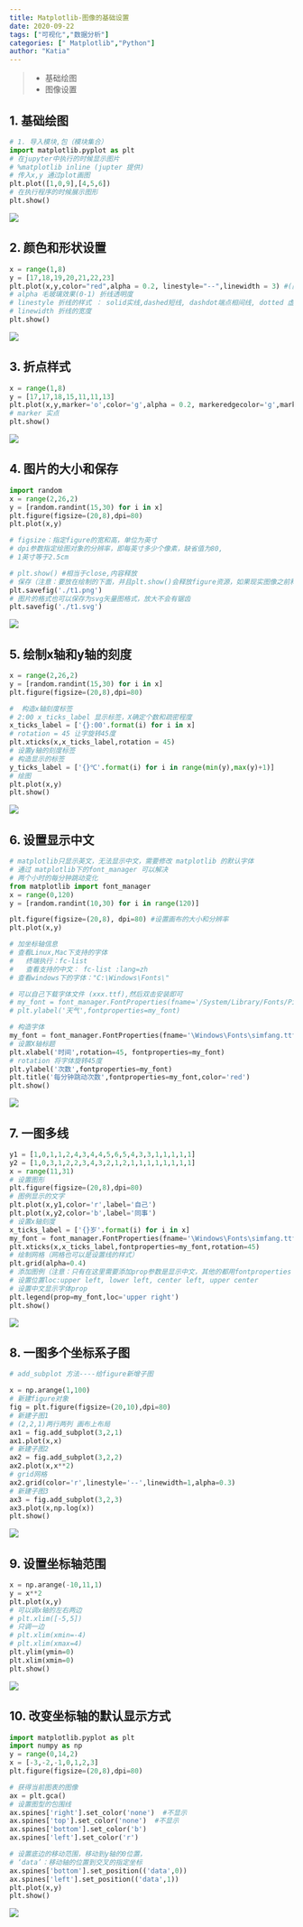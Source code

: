 ```yaml
---
title: Matplotlib-图像的基础设置
date: 2020-09-22
tags: ["可视化","数据分析"]
categories: [" Matplotlib","Python"]
author: "Katia"
---
```



> * 基础绘图
> * 图像设置

<!--more-->

## 1. 基础绘图
```python
# 1. 导入模块,包（模块集合）
import matplotlib.pyplot as plt
# 在jupyter中执行的时候显示图片
# %matplotlib inline (jupter 提供)
# 传入x,y 通过plot画图
plt.plot([1,0,9],[4,5,6])
# 在执行程序的时候展示图形
plt.show()
```
![](https://files.catbox.moe/0l84th.png)

## 2. 颜色和形状设置
```python
x = range(1,8)
y = [17,18,19,20,21,22,23]
plt.plot(x,y,color="red",alpha = 0.2, linestyle="--",linewidth = 3) #(颜色)
# alpha 毛玻璃效果(0-1) 折线透明度
# linestyle 折线的样式 ： solid实线,dashed短线, dashdot端点相间线, dotted 虚点线
# linewidth 折线的宽度
plt.show()
```
![](https://files.catbox.moe/fhqcw5.png)


## 3. 折点样式
```python
x = range(1,8)
y = [17,17,18,15,11,11,13]
plt.plot(x,y,marker='o',color='g',alpha = 0.2, markeredgecolor='g',markeredgewidth=5)
# marker 实点
plt.show()
```
![](https://files.catbox.moe/b61i9h.png)

## 4. 图片的大小和保存
```python
import random
x = range(2,26,2)
y = [random.randint(15,30) for i in x]
plt.figure(figsize=(20,8),dpi=80)
plt.plot(x,y)

# figsize：指定figure的宽和高，单位为英寸
# dpi参数指定绘图对象的分辨率，即每英寸多少个像素，缺省值为80,
# 1英寸等于2.5cm

# plt.show() #相当于close,内容释放
# 保存（注意：要放在绘制的下面，并且plt.show()会释放figure资源，如果现实图像之前释放则保存图像为空
plt.savefig('./t1.png')
# 图片的格式也可以保存为svg矢量图格式，放大不会有锯齿
plt.savefig('./t1.svg')
```
![](https://files.catbox.moe/6nx31c.png)


## 5. 绘制x轴和y轴的刻度

```python
x = range(2,26,2)
y = [random.randint(15,30) for i in x]
plt.figure(figsize=(20,8),dpi=80)

#  构造x轴刻度标签
# 2:00 x_ticks_label 显示标签，X确定个数和疏密程度
x_ticks_label = ['{}:00'.format(i) for i in x]
# rotation = 45 让字旋转45度
plt.xticks(x,x_ticks_label,rotation = 45)
# 设置y轴的刻度标签
# 构造显示的标签
y_ticks_label = ['{}℃'.format(i) for i in range(min(y),max(y)+1)]
# 绘图
plt.plot(x,y)
plt.show()
````
![](https://files.catbox.moe/frr9sb.png)  

## 6. 设置显示中文
```python
# matplotlib只显示英文，无法显示中文，需要修改 matplotlib 的默认字体
# 通过 matplotlib下的font_manager 可以解决
# 两个小时的每分钟跳动变化
from matplotlib import font_manager
x = range(0,120)
y = [random.randint(10,30) for i in range(120)]

plt.figure(figsize=(20,8), dpi=80) #设置画布的大小和分辨率
plt.plot(x,y)

# 加坐标轴信息
# 查看Linux,Mac下支持的字体
# 	终端执行：fc-list
# 	查看支持的中文： fc-list :lang=zh
# 查看windows下的字体："C:\Windows\Fonts\"

# 可以自己下载字体文件 (xxx.ttf),然后双击安装即可
# my_font = font_manager.FontProperties(fname='/System/Library/Fonts/PingFang.ttc',s)
# plt.ylabel('天气',fontproperties=my_font)

# 构造字体
my_font = font_manager.FontProperties(fname='\Windows\Fonts\simfang.ttf',size=20, weight=100)
# 设置X轴标题
plt.xlabel('时间',rotation=45, fontproperties=my_font)
# rotation 将字体旋转45度
plt.ylabel('次数',fontproperties=my_font)
plt.title('每分钟跳动次数',fontproperties=my_font,color='red')
plt.show()
```
![](https://files.catbox.moe/nwxlzz.png)


## 7. 一图多线
```python
y1 = [1,0,1,1,2,4,3,4,4,5,6,5,4,3,3,1,1,1,1,1]
y2 = [1,0,3,1,2,2,3,4,3,2,1,2,1,1,1,1,1,1,1,1]
x = range(11,31)
# 设置图形
plt.figure(figsize=(20,8),dpi=80)
# 图例显示的文字
plt.plot(x,y1,color='r',label='自己')
plt.plot(x,y2,color='b',label='同事')
# 设置x轴刻度
x_ticks_label = ['{}岁'.format(i) for i in x]
my_font = font_manager.FontProperties(fname='\Windows\Fonts\simfang.ttf',size=18)
plt.xticks(x,x_ticks_label,fontproperties=my_font,rotation=45)
# 绘制网格（网格也可以是设置线的样式）
plt.grid(alpha=0.4)
# 添加图例（注意：只有在这里需要添加prop参数是显示中文，其他的都用fontproperties
# 设置位置loc:upper left, lower left, center left, upper center
# 设置中文显示字体prop
plt.legend(prop=my_font,loc='upper right')
plt.show()
```
![](https://files.catbox.moe/tg2ac9.png)
## 8. 一图多个坐标系子图
```python
# add_subplot 方法----给figure新增子图

x = np.arange(1,100)
# 新建figure对象
fig = plt.figure(figsize=(20,10),dpi=80)
# 新建子图1
# (2,2,1)两行两列 画布上布局
ax1 = fig.add_subplot(3,2,1)
ax1.plot(x,x)
# 新建子图2
ax2 = fig.add_subplot(3,2,2)
ax2.plot(x,x**2)
# grid网格
ax2.grid(color='r',linestyle='--',linewidth=1,alpha=0.3)
# 新建子图3
ax3 = fig.add_subplot(3,2,3)
ax3.plot(x,np.log(x))
plt.show()
```
![](https://files.catbox.moe/e79y14.png)

## 9.  设置坐标轴范围
```python
x = np.arange(-10,11,1)
y = x**2
plt.plot(x,y)
# 可以调x轴的左右两边
# plt.xlim([-5,5])
# 只调一边
# plt.xlim(xmin=-4)
# plt.xlim(xmax=4)
plt.ylim(ymin=0)
plt.xlim(xmin=0)
plt.show()
```
![](https://files.catbox.moe/e2d6a8.png)

## 10. 改变坐标轴的默认显示方式
```python
import matplotlib.pyplot as plt
import numpy as np
y = range(0,14,2)
x = [-3,-2,-1,0,1,2,3]
plt.figure(figsize=(20,8),dpi=80)

# 获得当前图表的图像
ax = plt.gca()
# 设置图型的包围线
ax.spines['right'].set_color('none')  #不显示
ax.spines['top'].set_color('none')  #不显示
ax.spines['bottom'].set_color('b')
ax.spines['left'].set_color('r')

# 设置底边的移动范围，移动到y轴的0位置，
# ‘data’：移动轴的位置到交叉的指定坐标
ax.spines['bottom'].set_position(('data',0))
ax.spines['left'].set_position(('data',1))
plt.plot(x,y)
plt.show()
```
![](https://files.catbox.moe/ckou6j.png)


